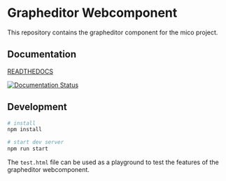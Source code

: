 # Grapheditor Webcomponent

This repository contains the grapheditor component for the mico project.

## Documentation

[READTHEDOCS](https://mico-grapheditor.readthedocs.io)

[![Documentation Status](https://readthedocs.org/projects/mico-grapheditor/badge/?version=latest)](https://mico-grapheditor.readthedocs.io/en/latest/?badge=latest)


## Development

```bash
# install
npm install

# start dev server
npm run start
```

The `test.html` file can be used as a playground to test the features of the grapheditor webcomponent.
